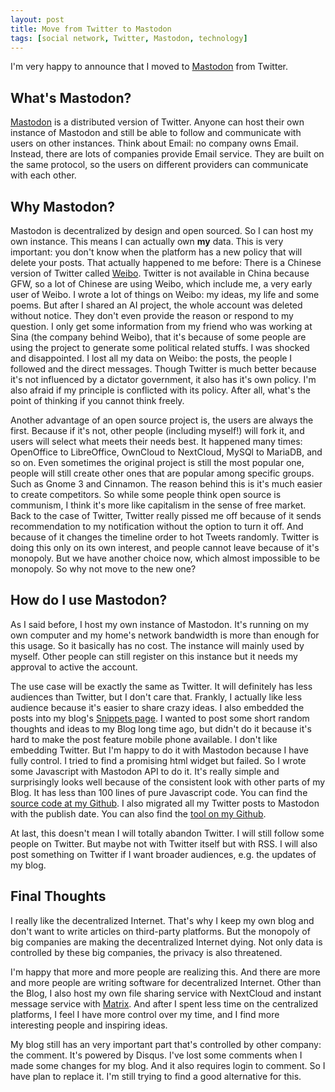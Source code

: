 ```yaml
---
layout: post
title: Move from Twitter to Mastodon
tags: [social network, Twitter, Mastodon, technology]
---
```


I'm very happy to announce that I moved to [Mastodon](https://mastodon.binwang.me/@wangbin) from Twitter.

## What's Mastodon?

[Mastodon](https://joinmastodon.org/) is a distributed version of Twitter. Anyone can host their own instance of Mastodon and still be able to follow and communicate with users on other instances. Think about Email: no company owns Email. Instead, there are lots of companies provide Email service. They are built on the same protocol, so the users on different providers can communicate with each other.

## Why Mastodon?

Mastodon is decentralized by design and open sourced. So I can host my own instance. This means I can actually own **my** data. This is very important: you don't know when the platform has a new policy that will delete your posts. That actually happened to me before: There is a Chinese version of Twitter called [Weibo](weibo.com/). Twitter is not available in China because GFW, so a lot of Chinese are using Weibo, which include me, a very early user of Weibo. I wrote a lot of things on Weibo: my ideas, my life and some poems. But after I shared an AI project, the whole account was deleted without notice. They don't even provide the reason or respond to my question. I only get some information from my friend who was working at Sina (the company behind Weibo), that it's because of some people are using the project to generate some political related stuffs. I was shocked and disappointed. I lost all my data on Weibo: the posts, the people I followed and the direct messages. Though Twitter is much better because it's not influenced by a dictator government, it also has it's own policy. I'm also afraid if my principle is conflicted with its policy. After all, what's the point of thinking if you cannot think freely.

Another advantage of an open source project is, the users are always the first. Because if it's not, other people (including myself!) will fork it, and users will select what meets their needs best. It happened many times: OpenOffice to LibreOffice, OwnCloud to NextCloud, MySQl to MariaDB, and so on. Even sometimes the original project is still the most popular one, people will still create other ones that are popular among specific groups. Such as Gnome 3 and Cinnamon. The reason behind this is it's much easier to create competitors. So while some people think open source is communism, I think it's more like capitalism in the sense of free market. Back to the case of Twitter, Twitter really pissed me off because of it sends recommendation to my notification without the option to turn it off. And because of it changes the timeline order to hot Tweets randomly. Twitter is doing this only on its own interest, and people cannot leave because of it's monopoly. But we have another choice now, which almost impossible to be monopoly. So why not move to the new one?

## How do I use Mastodon?

As I said before, I host my own instance of Mastodon. It's running on my own computer and my home's network bandwidth is more than enough for this usage. So it basically has no cost. The instance will mainly used by myself. Other people can still register on this instance but it needs my approval to active the account.

The use case will be exactly the same as Twitter. It will definitely has less audiences than Twitter, but I don't care that. Frankly, I actually like less audience because it's easier to share crazy ideas. I also embedded the posts into my blog's [Snippets page](/snippets). I wanted to post some short random thoughts and ideas to my Blog long time ago, but didn't do it because it's hard to make the post feature mobile phone available. I don't like embedding Twitter. But I'm happy to do it with Mastodon because I have fully control. I tried to find a promising html widget but failed. So I wrote some Javascript with Mastodon API to do it. It's really simple and surprisingly looks well because of the consistent look with other parts of my Blog. It has less than 100 lines of pure Javascript code. You can find the [source code at my Github](https://github.com/wb14123/blog/blob/master/jekyll/snippets.html). I also migrated all my Twitter posts to Mastodon with the publish date. You can also find the [tool on my Github](https://github.com/wb14123/twitter2mastodon).

At last, this doesn't mean I will totally abandon Twitter. I will still follow some people on Twitter. But maybe not with Twitter itself but with RSS. I will also post something on Twitter if I want broader audiences, e.g. the updates of my blog.

## Final Thoughts

I really like the decentralized Internet. That's why I keep my own blog and don't want to write articles on third-party platforms. But the monopoly of big companies are making the decentralized Internet dying. Not only data is controlled by these big companies, the privacy is also threatened.

I'm happy that more and more people are realizing this. And there are more and more people are writing software for decentralized Internet. Other than the Blog, I also host my own file sharing service with NextCloud and instant message service with [Matrix](https://matrix.org/). And after I spent less time on the centralized platforms, I feel I have more control over my time, and I find more interesting people and inspiring ideas.

My blog still has an very important part that's controlled by other company: the comment. It's powered by Disqus. I've lost some comments when I made some changes for my blog. And it also requires login to comment. So I have plan to replace it. I'm still trying to find a good alternative for this.
